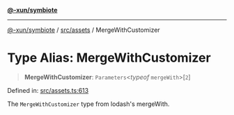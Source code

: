 [**@-xun/symbiote**](../../../README.md)

***

[@-xun/symbiote](../../../README.md) / [src/assets](../README.md) / MergeWithCustomizer

# Type Alias: MergeWithCustomizer

> **MergeWithCustomizer**: `Parameters`\<*typeof* `mergeWith`\>\[`2`\]

Defined in: [src/assets.ts:613](https://github.com/Xunnamius/symbiote/blob/a0fabf117a4e10cf68aa181dc5bfba0344eaceea/src/assets.ts#L613)

The `MergeWithCustomizer` type from lodash's mergeWith.
